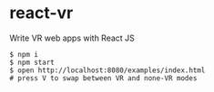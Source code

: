 # react-vr

Write VR web apps with React JS


```
$ npm i
$ npm start
$ open http://localhost:8080/examples/index.html
# press V to swap between VR and none-VR modes
```

